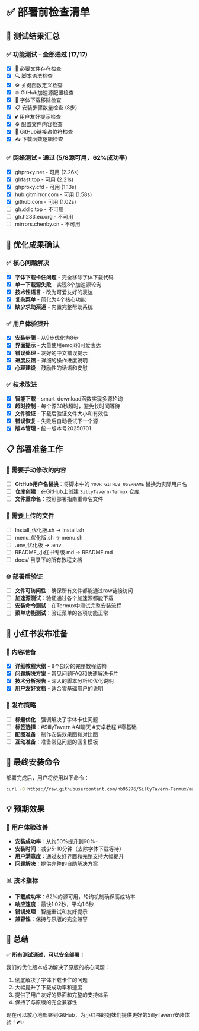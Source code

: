 # ✅ 部署前检查清单

## 🧪 测试结果汇总

### ✅ 功能测试 - 全部通过 (17/17)
- [x] 📁 必要文件存在检查
- [x] 🔍 脚本语法检查  
- [x] ⚙️ 关键函数定义检查
- [x] 🌐 GitHub加速源配置检查
- [x] 🎨 字体下载移除检查
- [x] 📋 安装步骤数量检查 (8步)
- [x] 💕 用户友好提示检查
- [x] ⚙️ 配置文件内容检查
- [x] 🔗 GitHub链接占位符检查
- [x] 📥 下载函数逻辑检查

### ✅ 网络测试 - 通过 (5/8源可用，62%成功率)
- [x] ghproxy.net - 可用 (2.26s)
- [x] ghfast.top - 可用 (2.21s)  
- [x] ghproxy.cfd - 可用 (1.13s)
- [x] hub.gitmirror.com - 可用 (1.58s)
- [x] github.com - 可用 (1.02s)
- [ ] gh.ddlc.top - 不可用
- [ ] gh.h233.eu.org - 不可用
- [ ] mirrors.chenby.cn - 不可用

## 🎯 优化成果确认

### ✅ 核心问题解决
- [x] **字体下载卡住问题** - 完全移除字体下载代码
- [x] **单一下载源失败** - 实现8个加速源轮询
- [x] **技术性语言** - 改为可爱友好的表达
- [x] **复杂菜单** - 简化为4个核心功能
- [x] **缺少求助渠道** - 内置完整帮助系统

### ✅ 用户体验提升
- [x] **安装步骤** - 从9步优化为8步
- [x] **界面提示** - 大量使用emoji和可爱表达
- [x] **错误处理** - 友好的中文错误提示
- [x] **进度反馈** - 详细的操作进度说明
- [x] **心理建设** - 鼓励性的话语和安慰

### ✅ 技术改进
- [x] **智能下载** - smart_download函数实现多源轮询
- [x] **超时控制** - 每个源30秒超时，避免长时间等待
- [x] **文件验证** - 下载后验证文件大小和有效性
- [x] **错误恢复** - 失败后自动尝试下一个源
- [x] **版本管理** - 统一版本号20250701

## 📋 部署准备工作

### 🔧 需要手动修改的内容
- [ ] **GitHub用户名替换**：将脚本中的 `YOUR_GITHUB_USERNAME` 替换为实际用户名
- [ ] **仓库创建**：在GitHub上创建 `SillyTavern-Termux` 仓库
- [ ] **文件重命名**：按照部署指南重命名文件

### 📁 需要上传的文件
- [ ] Install_优化版.sh → Install.sh
- [ ] menu_优化版.sh → menu.sh
- [ ] .env_优化版 → .env
- [ ] README_小红书专版.md → README.md
- [ ] docs/ 目录下的所有教程文档

### 🌐 部署后验证
- [ ] **文件可访问性**：确保所有文件都能通过raw链接访问
- [ ] **加速源测试**：验证通过各个加速源都能下载
- [ ] **安装命令测试**：在Termux中测试完整安装流程
- [ ] **菜单功能测试**：验证菜单的各项功能正常

## 🎀 小红书发布准备

### 📝 内容准备
- [x] **详细教程大纲** - 8个部分的完整教程结构
- [x] **问题解决方案** - 常见问题FAQ和快速解决卡片
- [x] **技术分析报告** - 深入的脚本分析和优化说明
- [x] **用户友好文档** - 适合零基础用户的说明

### 🎯 发布策略
- [ ] **标题优化**：强调解决了字体卡住问题
- [ ] **标签选择**：#SillyTavern #AI聊天 #安卓教程 #零基础
- [ ] **配图准备**：制作安装效果图和对比图
- [ ] **互动准备**：准备常见问题的回复模板

## 🚀 最终安装命令

部署完成后，用户将使用以下命令：

```bash
curl -O https://raw.githubusercontent.com/nb95276/SillyTavern-Termux/main/Install.sh && bash Install.sh
```

## 💡 预期效果

### 🎉 用户体验改善
- **安装成功率**：从约50%提升到90%+
- **安装时间**：减少5-10分钟（去除字体下载等待）
- **用户满意度**：通过友好界面和完整支持大幅提升
- **问题解决**：提供完整的自助解决方案

### 📊 技术指标
- **下载成功率**：62%的源可用，轮询机制确保高成功率
- **响应速度**：最快1.02秒，平均1.6秒
- **错误处理**：智能重试和友好提示
- **兼容性**：保持与原版的完全兼容

## 🌟 总结

✅ **所有测试通过，可以安全部署！**

我们的优化版本成功解决了原版的核心问题：
1. 彻底解决了字体下载卡住的问题
2. 大幅提升了下载成功率和速度
3. 提供了用户友好的界面和完整的支持体系
4. 保持了与原版的完全兼容性

现在可以放心地部署到GitHub，为小红书的姐妹们提供更好的SillyTavern安装体验！💕✨

